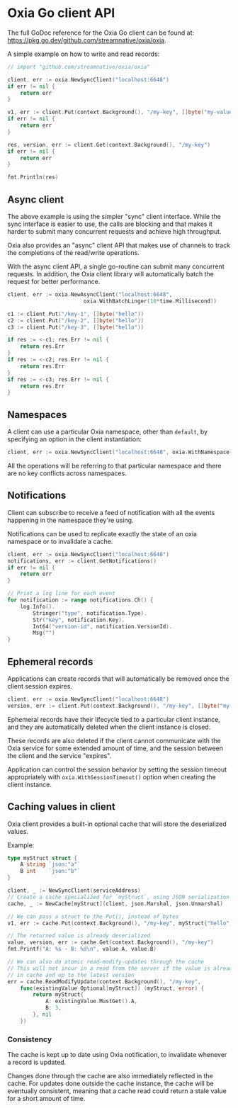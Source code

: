 # Oxia Go client API

The full GoDoc reference for the Oxia Go client can be found at: https://pkg.go.dev/github.com/streamnative/oxia/oxia.

A simple example on how to write and read records:

```go
// import "github.com/streamnative/oxia/oxia"

client, err := oxia.NewSyncClient("localhost:6648")
if err != nil {
	return err
}

v1, err := client.Put(context.Background(), "/my-key", []byte("my-value"))
if err != nil {
    return err
}

res, version, err := client.Get(context.Background(), "/my-key")
if err != nil {
    return err
}

fmt.Println(res)
```

## Async client

The above example is using the simpler "sync" client interface. While the sync interface is easier to use, the calls
are blocking and that makes it harder to submit many concurrent requests and achieve high throughput.

Oxia also provides an "async" client API that makes use of channels to track the completions of the read/write operations.

With the async client API, a single go-routine can submit many concurrent requests. In addition, the Oxia client library
will automatically batch the request for better performance.

```go
client, err := oxia.NewAsyncClient("localhost:6648",
	                    oxia.WithBatchLinger(10*time.Millisecond))

c1 := client.Put("/key-1", []byte("hello"))
c2 := client.Put("/key-2", []byte("hello"))
c3 := client.Put("/key-3", []byte("hello"))

if res := <-c1; res.Err != nil {
    return res.Err
}
if res := <-c2; res.Err != nil {
    return res.Err
}
if res := <-c3; res.Err != nil {
    return res.Err
}
```

## Namespaces

A client can use a particular Oxia namespace, other than `default`, by specifying an option in the client instantiation:

```go
client, err := oxia.NewSyncClient("localhost:6648", oxia.WithNamespace("my-namespace"))
```

All the operations will be referring to that particular namespace and there are no key conflicts across namespaces.

## Notifications

Client can subscribe to receive a feed of notification with all the events happening in the namespace they're using.

Notifications can be used to replicate exactly the state of an oxia namespace or to invalidate a cache.

```go
client, err := oxia.NewSyncClient("localhost:6648")
notifications, err := client.GetNotifications()
if err != nil {
    return err
}

// Print a log line for each event
for notification := range notifications.Ch() {
    log.Info().
        Stringer("type", notification.Type).
        Str("key", notification.Key).
        Int64("version-id", notification.VersionId).
        Msg("")
}
```

## Ephemeral records

Applications can create records that will automatically be removed once the client session expires.

```go
client, err := oxia.NewSyncClient("localhost:6648")
version, err := client.Put(context.Background(), "/my-key", []byte("my-value"), oxia.Ephemeral())
```

Ephemeral records have their lifecycle tied to a particular client instance, and they
are automatically deleted when the client instance is closed.

These records are also deleted if the client cannot communicate with the Oxia
service for some extended amount of time, and the session between the client and
the service "expires".

Application can control the session behavior by setting the session timeout
appropriately with `oxia.WithSessionTimeout()` option when creating the client instance.

## Caching values in client

Oxia client provides a built-in optional cache that will store the deserialized values.

Example:

```go
type myStruct struct {
    A string `json:"a"`
    B int    `json:"b"`
}

client, _ := NewSyncClient(serviceAddress)
// Create a cache specialized for `myStruct`, using JSON serialization
cache, _ := NewCache[myStruct](client, json.Marshal, json.Unmarshal)

// We can pass a struct to the Put(), instead of bytes
v1, err := cache.Put(context.Background(), "/my-key", myStruct{"hello", 1})

// The returned value is already deserialized
value, version, err := cache.Get(context.Background(), "/my-key")
fmt.Printf("A: %s - B: %d\n", value.A, value.B)

// We can also do atomic read-modify-updates through the cache
// This will not incur in a read from the server if the value is already
// in cache and up to the latest version
err = cache.ReadModifyUpdate(context.Background(), "/my-key",
    func(existingValue Optional[myStruct]) (myStruct, error) {
        return myStruct{
            A: existingValue.MustGet().A,
            B: 3,
        }, nil
    })
```

### Consistency

The cache is kept up to date using Oxia notification, to invalidate whenever a record is updated.

Changes done through the cache are also immediately reflected in the cache. For updates done outside the cache instance,
the cache will be eventually consistent, meaning that a cache read could return a stale value for a short amount of time.
